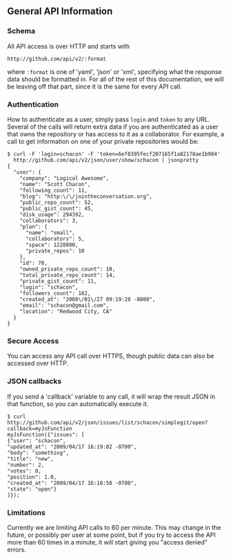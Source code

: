 ## General API Information ##

### Schema ###

All API access is over HTTP and starts with 
	
	http://github.com/api/v2/:format

where `:format` is one of 'yaml', 'json' or 'xml', specifying what the response data should be formatted in.  For all of the rest of this documentation, we will be leaving off that part, since it is the same for every API call.

### Authentication ###

How to authenticate as a user, simply pass `login` and `token` to any URL.  Several of the calls will return extra data if you are authenticated as a user that owns the repository or has access to it as a collaborator.  For example, a call to get information on one of your private repositories would be:

	$ curl -F 'login=schacon' -F 'token=6ef8395fecf207165f1a82178ae1b984'
	  http://github.com/api/v2/json/user/show/schacon | jsonpretty
	{
	  "user": {
	    "company": "Logical Awesome",
	    "name": "Scott Chacon",
	    "following_count": 11,
	    "blog": "http:\/\/jointheconversation.org",
	    "public_repo_count": 52,
	    "public_gist_count": 45,
	    "disk_usage": 294392,
	    "collaborators": 3,
	    "plan": {
	      "name": "small",
	      "collaborators": 5,
	      "space": 1228800,
	      "private_repos": 10
	    },
	    "id": 70,
	    "owned_private_repo_count": 10,
	    "total_private_repo_count": 14,
	    "private_gist_count": 11,
	    "login": "schacon",
	    "followers_count": 182,
	    "created_at": "2008\/01\/27 09:19:28 -0800",
	    "email": "schacon@gmail.com",
	    "location": "Redwood City, CA"
	  }
	}

### Secure Access ###

You can access any API call over HTTPS, though public data can also be accessed over HTTP.

### JSON callbacks ###

If you send a 'callback' variable to any call, it will wrap the result JSON in that function, so you can automatically execute it.

	$ curl http://github.com/api/v2/json/issues/list/schacon/simplegit/open?callback=myJsFunction
	myJsFunction({"issues": [
	{"user": "schacon", 
	"updated_at": "2009/04/17 16:19:02 -0700", 
	"body": "something", 
	"title": "new", 
	"number": 2, 
	"votes": 0, 
	"position": 1.0, 
	"created_at": "2009/04/17 16:18:50 -0700", 
	"state": "open"}
	]});

### Limitations ###

Currently we are limiting API calls to 60 per minute.  This may change in the future, or possibly per user at some point, but if you try to access the API more than 60 times in a minute, it will start giving you "access denied" errors.